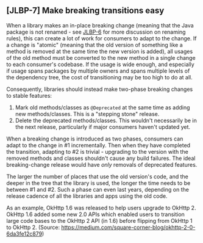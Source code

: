 [JLBP-7] Make breaking transitions easy
---------------------------------------

When a library makes an in-place breaking change (meaning that the Java package
is not renamed - see [JLBP-6](JLBP-6.md) for more discussion on renaming rules),
this can create a lot of work for consumers to adapt to the change. If a change
is "atomic" (meaning that the old version of something like a method is removed
at the same time the new version is added), all usages of the old method must be
converted to the new method in a single change to each consumer's codebase. If
the usage is wide enough, and especially if usage spans packages by multiple
owners and spans multiple levels of the dependency tree, the cost of
transitioning may be too high to do at all.

Consequently, libraries should instead make two-phase breaking changes to stable
features:

1. Mark old methods/classes as `@Deprecated` at the same time as adding new
   methods/classes. This is a "stepping stone" release.
2. Delete the deprecated methods/classes. This wouldn't necessarily be in the
   next release, particularly if major consumers haven't updated yet.

When a breaking change is introduced as two phases, consumers can adapt to the
change in #1 incrementally. Then when they have completed the transition,
adapting to #2 is trivial - upgrading to the version with the removed methods
and classes shouldn't cause any build failures. The ideal breaking-change
release would have *only* removals of deprecated features.

The larger the number of places that use the old version's code, and the deeper
in the tree that the library is used, the longer the time needs to be between #1
and #2. Such a phase can even last years, depending on the release cadence of
all the libraries and apps using the old code.

As an example, OkHttp 1.6 was released to help users upgrade to OkHttp 2.
OkHttp 1.6 added some new 2.0 APIs which enabled users to transition large code
bases to the OkHttp 2 API (in 1.6) before flipping from OkHttp 1 to OkHttp 2.
(Source: https://medium.com/square-corner-blog/okhttp-2-0-6da3fe12c879)
